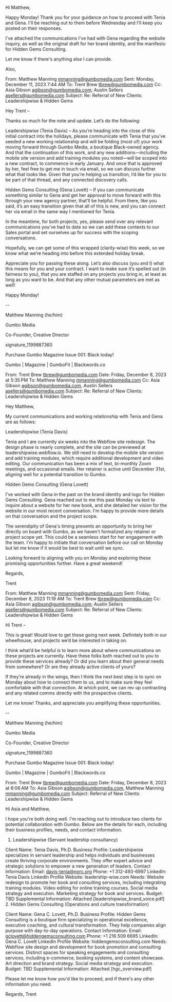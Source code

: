 Hi Matthew,

Happy Monday! Thank you for your guidance on how to proceed with Tenia and Gena. I'll be reaching out to them before Wednesday and I'll keep you posted on their responses.

I've attached the communications I've had with Gena regarding the website inquiry, as well as the original draft for her brand identity, and the manifesto for Hidden Gems Consulting.

Let me know if there's anything else I can provide.

Also,

From: Matthew Manning <mmanning@gumbomedia.com>
Sent: Monday, December 11, 2023 7:44 AM
To: Trent Brew <tbrew@gumbomedia.com>
Cc: Asia Gibson <agibson@gumbomedia.com>; Austin Sellers <asellers@gumbomedia.com>
Subject: Re: Referral of New Clients: Leadershipwise & Hidden Gems

Hey Trent –

Thanks so much for the note and update. Let’s do the following:

Leadershipwise (Tenia Davis) – As you’re heading into the close of this initial contract into the holidays, please communicate with Tenia that you’ve seeded a new working relationship and will be folding (most of) your work moving forward through Gumbo Media, a boutique Black-owned agency. And that the continuation of this work, and any new additions—including the mobile site version and add training modules you noted—will be scoped into a new contract, to commence in early January. And once that is approved by her, feel free to get me in touch via email, so we can discuss further what that looks like. Given that you’re helping us transition, I’d like for you to be part of that thread, and any connected discovery calls.

Hidden Gems Consulting (Gena Lovett) – If you can communicate something similar to Gena and get her approval to move forward with this through your new agency partner, that’ll be helpful. From there, like you said, it’s an easy transition given that all of this is new, and you can connect her via email in the same way I mentioned for Tenia.

In the meantime, for both projects, yes, please send over any relevant communications you’ve had to date so we can add these contexts to our Sales portal and set ourselves up for success with the scoping conversations.

Hopefully, we can get some of this wrapped (clarity-wise) this week, so we know what we’re heading into before this extended holiday break.

Appreciate you for passing these along. Let’s also discuss (you and I) what this means for you and your contract. I want to make sure it’s spelled out (in fairness to you), that you are staffed on any projects you bring in, at least as long as you want to be. And that any other mutual parameters are met as well!

Happy Monday!

--

Matthew Manning (he/him)

Gumbo Media

Co-Founder, Creative Director

signature_1199887360

Purchase Gumbo Magazine Issue 001: Black today!

Gumbo | Magazine | GumboFit | Blackwords.co

From: Trent Brew <tbrew@gumbomedia.com>
Date: Friday, December 8, 2023 at 5:35 PM
To: Matthew Manning <mmanning@gumbomedia.com>
Cc: Asia Gibson <agibson@gumbomedia.com>, Austin Sellers <asellers@gumbomedia.com>
Subject: Re: Referral of New Clients: Leadershipwise & Hidden Gems

Hey Matthew,

My current communications and working relationship with Tenia and Gena are as follows:

Leadershipwise (Tenia Davis)

Tenia and I are currently six weeks into the Webflow site redesign. The design phase is nearly complete, and the site can be previewed at leadershipwise.webflow.io. We still need to develop the mobile site version and add training modules, which require additional development and video editing. Our communication has been a mix of text, bi-monthly Zoom meetings, and occasional emails. Her retainer is active until December 31st, aligning well for a potential transition to Gumbo.

Hidden Gems Consulting (Gena Lovett)

I've worked with Gena in the past on the brand identity and logo for Hidden Gems Consulting. Gena reached out to me this past Monday via text to inquire about a website for her new book, and she detailed her vision for the website in our most recent conversation. I'm happy to provide more details on that conversation and the project scope.

The serendipity of Gena's timing presents an opportunity to bring her directly on board with Gumbo, as we haven't formalized any retainer or project scope yet. This could be a seamless start for her engagement with the team. I'm happy to initiate that conversation before our call on Monday but let me know if it would be best to wait until we sync.

Looking forward to aligning with you on Monday and exploring these promising opportunities further. Have a great weekend!

Regards,

Trent

From: Matthew Manning <mmanning@gumbomedia.com>
Sent: Friday, December 8, 2023 11:19 AM
To: Trent Brew <tbrew@gumbomedia.com>
Cc: Asia Gibson <agibson@gumbomedia.com>; Austin Sellers <asellers@gumbomedia.com>
Subject: Re: Referral of New Clients: Leadershipwise & Hidden Gems

Hi Trent –

This is great! Would love to get these going next week. Definitely both in our wheelhouse, and projects we’d be interested in taking on.

I think what’d be helpful is to learn more about where communications on these projects are currently. Have these folks both reached out to you to provide these services already? Or did you learn about their general needs from somewhere? Or are they already active clients of yours?

If they’re already in the wings, then I think the next best step is to sync on Monday about how to connect them to us, and to make sure they feel comfortable with that connection. At which point, we can rev up contracting and any related comms directly with the prospective clients.

Let me know! Thanks, and appreciate you amplifying these opportunities.

--

Matthew Manning (he/him)

Gumbo Media

Co-Founder, Creative Director

signature_1199887360

Purchase Gumbo Magazine Issue 001: Black today!

Gumbo | Magazine | GumboFit | Blackwords.co

From: Trent Brew <tbrew@gumbomedia.com>
Date: Friday, December 8, 2023 at 6:06 AM
To: Asia Gibson <agibson@gumbomedia.com>, Matthew Manning <mmanning@gumbomedia.com>
Subject: Referral of New Clients: Leadershipwise & Hidden Gems

Hi Asia and Matthew,

I hope you're both doing well. I'm reaching out to introduce two clients for potential collaboration with Gumbo. Below are the details for each, including their business profiles, needs, and contact information.

1. Leadershipwise (Servant leadership consultancy)

Client Name: Tenia Davis, Ph.D.
Business Profile: Leadershipwise specializes in servant leadership and helps individuals and businesses create thriving corporate environments. They offer expert advice and strategic solutions to empower a new generation of leaders.
Contact Information:
Email: davis-tenia@norc.org
Phone: +1 312-493-6997
LinkedIn: Tenia Davis LinkedIn Profile
Website: leadership-wise.com
Needs:
Website redesign to promote her book and consulting services, including integrating training modules.
Video editing for online training courses.
Social media strategy and execution.
Marketing strategy for book and services.
Budget: TBD
Supplemental Information: Attached [leadershipwise_brand_voice.pdf] 2. Hidden Gems Consulting (Operations and culture transformation)

Client Name: Gena C. Lovett, Ph.D.
Business Profile: Hidden Gems Consulting is a boutique firm specializing in operational excellence, executive coaching, and cultural transformation. They help companies align purpose with day-to-day operations.
Contact Information:
Email: gclovett@hiddengemsconsulting.com
Phone: +1 216 509 6695
LinkedIn: Gena C. Lovett LinkedIn Profile
Website: hiddengemsconsulting.com
Needs:
Webflow site design and development for book promotion and consulting services.
Distinct spaces for speaking engagements and consulting services, including e-commerce, booking systems, and content showcase.
Art direction and brand strategy.
Social media strategy and execution.
Budget: TBD
Supplemental Information: Attached [hgc_overview.pdf]

Please let me know how you'd like to proceed, and if there's any other information you need.

Regards,
Trent
